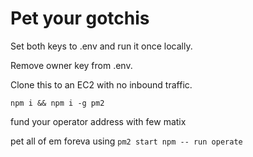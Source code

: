 # Pet your gotchis

Set both keys to .env and run it once locally. 
  
Remove owner key from .env. 

Clone this to an EC2 with no inbound traffic.  

`npm i && npm i -g pm2`

fund your operator address with few matix

pet all of em foreva using `pm2 start npm -- run operate`
